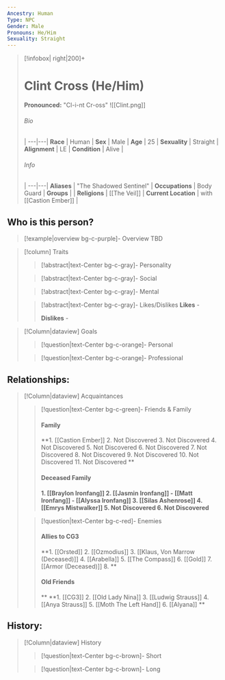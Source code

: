 ```yaml
---
Ancestry: Human
Type: NPC
Gender: Male
Pronouns: He/Him
Sexuality: Straight
---
```

> [!infobox| right|200]+
> # Clint Cross (He/Him)
> **Pronounced:**  "Cl-i-nt Cr-oss"
> ![[Clint.png]]
> ###### Bio
>  |
> ---|---|
> **Race** | Human |
> **Sex** | Male |
> **Age** | 25 |
> **Sexuality** | Straight |
> **Alignment** | LE |
> **Condition** | Alive |
> ###### Info
>  |
> ---|---|
> **Aliases** | "The Shadowed Sentinel" |
> **Occupations** | Body Guard |
> **Groups** |  |
> **Religions** | [[The Veil]]  |
> **Current Location** | with [[Castion Ember]]  |

## Who is this person?
> [!example|overview bg-c-purple]- Overview 
> TBD


> [!column] Traits
>> [!abstract|text-Center bg-c-gray]- Personality
>>  
>
>
>> [!abstract|text-Center bg-c-gray]- Social
>> 
>
>
>> [!abstract|text-Center bg-c-gray]- Mental
>> 
>
>
>> [!abstract|text-Center bg-c-gray]- Likes/Dislikes
>> **Likes** - 
>>  
>> **Dislikes** - 


> [!Column|dataview] Goals
>> [!question|text-Center bg-c-orange]- Personal
>>  
>
>
>> [!question|text-Center bg-c-orange]- Professional
>>  
>


## Relationships:

> [!Column|dataview] Acquaintances
>> [!question|text-Center bg-c-green]- Friends & Family
>> #### Family 
>> **1.  [[Castion Ember]] 
>> 2.  Not Discovered 
>> 3. Not Discovered 
>> 4. Not Discovered 
>> 5. Not Discovered 
>> 6. Not Discovered 
>> 7. Not Discovered 
>> 8. Not Discovered 
>> 9. Not Discovered 
>> 10. Not Discovered 
>> 11. Not Discovered 
>> **
>>
>> #### Deceased Family
>>**1. [[Braylon Ironfang]] 
>> 2.  [[Jasmin Ironfang]] 
>>     - [[Matt Ironfang]] 
>>     - [[Alyssa Ironfang]] 
>> 3. [[Silas Ashenrose]] 
>> 4. [[Emrys Mistwalker]] 
>> 5.  Not Discovered
>> 6.  Not Discovered**
>
>> [!question|text-Center bg-c-red]- Enemies
>> #### Allies to CG3
>> **1. [[Orsted]] 
>> 2. [[Ozmodius]] 
>> 3. [[Klaus, Von Marrow (Deceased)]] 
>> 4. [[Arabella]] 
>> 5. [[The Compass]] 
>> 6. [[Gold]] 
>> 7. [[Armor (Deceased)]] 
>> 8. 
>>**
>>   #### Old Friends 
>>  ** **1. [[CG3]] 
>>   2. [[Old Lady Nina]] 
>>   3. [[Ludwig Strauss]] 
>>   4. [[Anya Strauss]] 
>>   5. [[Moth The Left Hand]] 
>>   6. [[Alyana]] 
>>   **
>

## History:
> [!Column|dataview] History
>> [!question|text-Center bg-c-brown]- Short
>>   
>
>
>> [!question|text-Center bg-c-brown]- Long
>>   
>